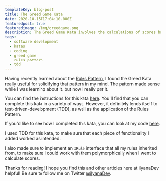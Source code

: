 ```yaml
---
templateKey: blog-post
title: The Greed Game Kata
date: 2020-10-15T17:04:10.000Z
featuredpost: true
featuredimage: /img/greedgame.png
description: The Greed Game Kata involves the calculations of scores based on what numbers are rolled in a set of dice. You may also know this game as Farkle.
tags:
  - software development
  - katas
  - coding
  - greed game
  - rules pattern
  - tdd
---
```


Having recently learned about the [Rules Pattern](https://ilyana.dev/blog/2020-10-15-rules-pattern/), I found the Greed Kata really useful for solidifying that pattern in my mind. The pattern made sense while I was learning about it, but now I really *get* it.

You can find the instructions for this kata [here](https://github.com/ardalis/kata-catalog/blob/master/katas/Greed.md). You'll find that you can complete this kata in a variety of ways. However, it definitely lends itself to test-driven-development (TDD), as well as the application of the Rules Pattern.

If you'd like to see how I completed this kata, you can look at my code [here](https://github.com/ilyanaDev/KataPractice/tree/master/Greed/2020-10-14).

I used TDD for this kata, to make sure that each piece of functionality I added worked as intended.

I also made sure to implement an `IRule` interface that all my rules inherited from, to make sure I could work with them polymorphically when I went to calculate scores.

Thanks for reading! I hope you find this and other articles here at ilyanaDev helpful! Be sure to follow me on Twitter [@ilyanaDev](https://twitter.com/ilyanaDev).
